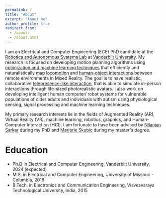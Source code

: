 ```yaml
---
permalink: /
title: "About"
excerpt: "About me"
author_profile: true
redirect_from: 
  - /about/
  - /about.html
---
```


I am an Electrical and Computer Engineering (ECE) PhD candidate at the [Robotics and Autonomous Systems Lab](https://lab.vanderbilt.edu/rasl/) at [Vanderbilt University](https://www.vanderbilt.edu/). My research is focused on developing motion planning algorithms using [optimization and machine learning techniques](https://www.youtube.com/watch?v=hGTkYm9YuL8&t=1s) that efficiently and naturalistically  map [locomotion](https://www.youtube.com/watch?v=_h_z-2WbFI0) and [human-object interactions](https://www.youtube.com/watch?v=9drgJpYwI6A) between remote environments in Mixed Reality. The goal is to have realistic, collaborative [telepresence-like interaction](https://engineering.vanderbilt.edu/news/2022/vanderbilt-researcher-receives-nearly-2-7-million-in-nsf-and-nih-funding-to-explore-how-augmented-reality-can-ease-loneliness-in-older-adults/), that is able to simulate in-person interactions through life-sized photorealistic avatars. I also work on developing intelligent human computer/ robot systems for vulnerable populations of older adults and individuals with autism using physiological sensing, signal processing and machine learning techniques. 

My primary research interests lie in the fields of Augmented Reality (AR), Virtual Reality (VR), machine learning, robotics, graphics, and Human-Computer Interaction (HCI). I am fortunate to have been advised by [Nilanjan Sarkar](https://engineering.vanderbilt.edu/bio/nilanjan-sarkar) during my PhD and [Marjorie Skubic](https://engineering.missouri.edu/faculty/marjorie-skubic/) during my master's degree. 

Education
======
* Ph.D in Electrical and Computer Engineering, Vanderbilt University, 2024 (expected) 
* M.S. in Electrical and Computer Engineering, University of Missouri - Columbia, 2018
* B.Tech. in Electronics and Communication Engineering, Visvesvaraya Technological University, India, 2015